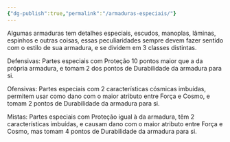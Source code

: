 ```yaml
---
{"dg-publish":true,"permalink":"/armaduras-especiais/"}
---
```


Algumas armaduras tem detalhes especiais, escudos, manoplas, lâminas, espinhos e outras coisas, essas peculiaridades sempre devem fazer sentido com o estilo de sua armadura, e se dividem em 3 classes distintas.

  

Defensivas: Partes especiais com Proteção 10 pontos maior que a da própria armadura, e tomam 2 dos pontos de Durabilidade da armadura para si.

  

Ofensivas: Partes especiais com 2 características cósmicas imbuídas, permitem usar como dano com o maior atributo entre Força e Cosmo, e tomam 2 pontos de Durabilidade da armadura para si.

  
Mistas: Partes especiais com Proteção igual à da armadura, têm 2 características imbuídas, e causam dano com o maior atributo entre Força e Cosmo, mas tomam 4 pontos de Durabilidade da armadura para si.
